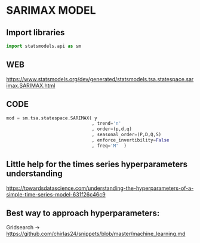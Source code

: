 # SARIMAX MODEL

## Import libraries
```python
import statsmodels.api as sm
```

## WEB
https://www.statsmodels.org/dev/generated/statsmodels.tsa.statespace.sarimax.SARIMAX.html

## CODE
```python
mod = sm.tsa.statespace.SARIMAX( y
                                , trend='n'
                                , order=(p,d,q)
                                , seasonal_order=(P,D,Q,S)
                                , enforce_invertibility=False
                                , freq='M'  )
```

## Little help for the times series hyperparameters understanding
https://towardsdatascience.com/understanding-the-hyperparameters-of-a-simple-time-series-model-631f26c46c9

## Best way to approach hyperparameters:
Gridsearch -> https://github.com/chirlas24/snippets/blob/master/machine_learning.md
